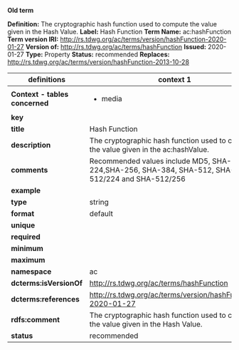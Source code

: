 **Old term**

**Definition:** The cryptographic hash function used to compute the value given in the Hash Value.
**Label:** Hash Function
**Term Name:** ac:hashFunction
**Term version IRI:** http://rs.tdwg.org/ac/terms/version/hashFunction-2020-01-27
**Version of:** http://rs.tdwg.org/ac/terms/hashFunction
**Issued:** 2020-01-27
**Type:** Property
**Status:** recommended
**Replaces:** http://rs.tdwg.org/ac/terms/version/hashFunction-2013-10-28


| definitions | context 1 |
|-|-|
| **Context - tables concerned** | <ul><li>media</li></ul> |
| **key** |  |
| **title** | Hash Function |
| **description** | The cryptographic hash function used to compute the value given in the ac:hashValue. |
| **comments** | Recommended values include MD5, SHA-1, SHA-224,SHA-256, SHA-384, SHA-512, SHA-512/224 and SHA-512/256 |
| **example** |  |
| **type** | string |
| **format** | default |
| **unique** |  |
| **required** |  |
| **minimum** |  |
| **maximum** |  |
| **namespace** | ac |
| **dcterms:isVersionOf** | http://rs.tdwg.org/ac/terms/hashFunction |
| **dcterms:references** | http://rs.tdwg.org/ac/terms/version/hashFunction-2020-01-27 |
| **rdfs:comment** | The cryptographic hash function used to compute the value given in the Hash Value. |
| **status** | recommended |
